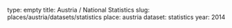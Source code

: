 type: empty
title: Austria / National Statistics
slug: places/austria/datasets/statistics
place: austria
dataset: statistics
year: 2014
